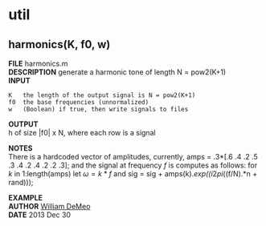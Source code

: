 # util

harmonics(K, f0, w)
-------------------
**FILE** harmonics.m  
**DESCRIPTION** generate a harmonic tone of length N = pow2(K+1)  
**INPUT**  

    K   the length of the output signal is N = pow2(K+1)
    f0  the base frequencies (unnormalized)
    w   (Boolean) if true, then write signals to files
	
**OUTPUT**  
    h   of size |f0| x N, where each row is a signal 
	
**NOTES**  
There is a hardcoded vector of amplitudes, currently,
    amps = .3*[.6 .4 .2 .5 .3 .4 .2 .4 .2 .2 .3];
and the signal at frequency $f$ is computes as follows:
for $k$ in 1:length(amps) let $\omega = k*f$ and
    sig = sig + amps(k).*exp((i*2*pi*((f/N).*n + rand)));

**EXAMPLE**  
**AUTHOR** [William DeMeo](mailto:williamdemeo@gmail.com)  
**DATE** 2013 Dec 30  
